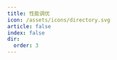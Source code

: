 ```yaml
---
title: 性能调优
icon: /assets/icons/directory.svg
article: false
index: false
dir:
  order: 3
---
```


<Catalog />
